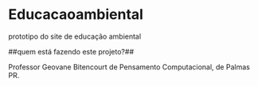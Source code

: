 # Educacaoambiental
prototipo do site de educação ambiental

##quem está fazendo este projeto?##

Professor Geovane Bitencourt de Pensamento Computacional, de Palmas PR.
